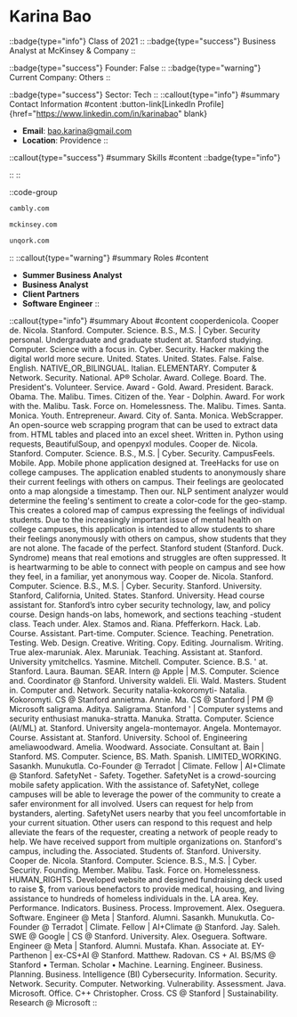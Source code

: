 # Karina Bao
::badge{type="info"}
Class of 2021
::
::badge{type="success"}
Business Analyst at McKinsey & Company
::

::badge{type="success"}
Founder: False
::
::badge{type="warning"}
Current Company: Others
::

::badge{type="success"}
Sector: Tech
::
::callout{type="info"}
#summary
Contact Information
#content
:button-link[LinkedIn Profile]{href="https://www.linkedin.com/in/karinabao" blank}
- **Email**: bao.karina@gmail.com
- **Location**: Providence
::

::callout{type="success"}
#summary
Skills
#content
::badge{type="info"}

::
::

::code-group
```bash [Cambly]
cambly.com
```
```bash [McKinsey & Company]
mckinsey.com
```
```bash [Unqork]
unqork.com
```
::
::callout{type="warning"}
#summary
Roles
#content
- **Summer Business Analyst**
- **Business Analyst**
- **Client Partners**
- **Software Engineer**
::

::callout{type="info"}
#summary
About
#content
cooperdenicola. Cooper de. Nicola. Stanford. Computer. Science. B.S., M.S. | Cyber. Security personal. Undergraduate and graduate student at. Stanford studying. Computer. Science with a focus in. Cyber. Security. Hacker making the digital world more secure. United. States. United. States. False. False. English. NATIVE_OR_BILINGUAL. Italian. ELEMENTARY. Computer & Network. Security. National. AP® Scholar. Award. College. Board. The. President's. Volunteer. Service. Award - Gold. Award. President. Barack. Obama. The. Malibu. Times. Citizen of the. Year - Dolphin. Award. For work with the. Malibu. Task. Force on. Homelessness. The. Malibu. Times. Santa. Monica. Youth. Entrepreneur. Award. City of. Santa. Monica. WebScrapper. An open-source web scrapping program that can be used to extract data from. HTML tables and placed into an excel sheet. Written in. Python using requests, BeautifulSoup, and openpyxl modules. Cooper de. Nicola. Stanford. Computer. Science. B.S., M.S. | Cyber. Security. CampusFeels. Mobile. App. Mobile phone application designed at. TreeHacks for use on college campuses. The application enabled students to anonymously share their current feelings with others on campus. Their feelings are geolocated onto a map alongside a timestamp. Then our. NLP sentiment analyzer would determine the feeling's sentiment to create a color-code for the geo-stamp. This creates a colored map of campus expressing the feelings of individual students. Due to the increasingly important issue of mental health on college campuses, this application is intended to allow students to share their feelings anonymously with others on campus, show students that they are not alone. The facade of the perfect. Stanford student (Stanford. Duck. Syndrome) means that real emotions and struggles are often suppressed. It is heartwarming to be able to connect with people on campus and see how they feel, in a familiar, yet anonymous way. Cooper de. Nicola. Stanford. Computer. Science. B.S., M.S. | Cyber. Security. Stanford. University. Stanford, California, United. States. Stanford. University. Head course assistant for. Stanford’s intro cyber security technology, law, and policy course. Design hands-on labs, homework, and sections teaching -student class. Teach under. Alex. Stamos and. Riana. Pfefferkorn. Hack. Lab. Course. Assistant. Part-time. Computer. Science. Teaching. Penetration. Testing. Web. Design. Creative. Writing. Copy. Editing. Journalism. Writing. True alex-maruniak. Alex. Maruniak. Teaching. Assistant at. Stanford. University ymitchellcs. Yasmine. Mitchell. Computer. Science. B.S. ' at. Stanford. Laura. Bauman. SEAR. Intern @ Apple | M.S. Computer. Science and. Coordinator @ Stanford. University waldeli. Eli. Wald. Masters. Student in. Computer and. Network. Security natalia-kokoromyti- Natalia. Kokoromyti. CS @ Stanford annietma. Annie. Ma. CS @ Stanford | PM @ Microsoft saligrama. Aditya. Saligrama. Stanford ' | Computer systems and security enthusiast manuka-stratta. Manuka. Stratta. Computer. Science (AI/ML) at. Stanford. University angela-montemayor. Angela. Montemayor. Course. Assistant at. Stanford. University. School of. Engineering ameliawoodward. Amelia. Woodward. Associate. Consultant at. Bain | Stanford. MS. Computer. Science, BS. Math. Spanish. LIMITED_WORKING. Sasankh. Munukutla. Co-Founder @ Terradot | Climate. Fellow | AI+Climate @ Stanford. SafetyNet - Safety. Together. SafetyNet is a crowd-sourcing mobile safety application. With the assistance of. SafetyNet, college campuses will be able to leverage the power of the community to create a safer environment for all involved. Users can request for help from bystanders, alerting. SafetyNet users nearby that you feel uncomfortable in your current situation. Other users can respond to this request and help alleviate the fears of the requester, creating a network of people ready to help. We have received support from multiple organizations on. Stanford's campus, including the. Associated. Students of. Stanford. University. Cooper de. Nicola. Stanford. Computer. Science. B.S., M.S. | Cyber. Security. Founding. Member. Malibu. Task. Force on. Homelessness. HUMAN_RIGHTS. Developed website and designed fundraising deck used to raise $, from various benefactors to provide medical, housing, and living assistance to hundreds of homeless individuals in the. LA area. Key. Performance. Indicators. Business. Process. Improvement. Alex. Oseguera. Software. Engineer @ Meta | Stanford. Alumni. Sasankh. Munukutla. Co-Founder @ Terradot | Climate. Fellow | AI+Climate @ Stanford. Jay. Saleh. SWE @ Google | CS @ Stanford. University. Alex. Oseguera. Software. Engineer @ Meta | Stanford. Alumni. Mustafa. Khan. Associate at. EY-Parthenon | ex-CS+AI @ Stanford. Matthew. Radovan. CS + AI. BS/MS @ Stanford • Terman. Scholar • Machine. Learning. Engineer. Business. Planning. Business. Intelligence (BI) Cybersecurity. Information. Security. Network. Security. Computer. Networking. Vulnerability. Assessment. Java. Microsoft. Office. C++ Christopher. Cross. CS @ Stanford | Sustainability. Research @ Microsoft
::
